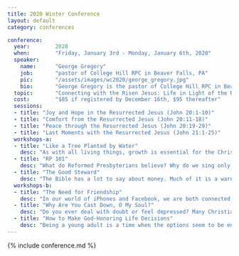 ```yaml
---
title: 2020 Winter Conference
layout: default
category: conferences

conference:
  year:        2020
  when:        "Friday, January 3rd - Monday, January 6th, 2020"
  speaker:
    name:      "George Gregory"
    job:       "pastor of College Hill RPC in Beaver Falls, PA"
    pic:       "/assets/images/wc2020/george_gregory.jpg"
    bio:       "George Gregory is the pastor of College Hill RPC in Beaver Falls, PA."
  topic:       "Connecting with the Risen Jesus: Life in Light of the Resurrection"
  cost:        "$85 if registered by December 16th, $95 thereafter"
  sessions:
  - title: "Joy and Hope in the Resurrected Jesus (John 20:1-10)"
  - title: "Comfort from the Resurrected Jesus (John 20:11-18)"
  - title: "Peace through the Resurrected Jesus (John 20:19-29)"
  - title: "Last Moments with the Resurrected Jesus (John 21:1-25)"
  workshops-a:
  - title: "Like a Tree Planted by Water"
    desc: "As with all living things, growth is essential for the Christian life - growth in knowledge, growth in faith, and growth in obedience. And no matter how long we have walked with the Lord, we should desire more of this growth in our lives. But what produces this kind of spiritual growth in us? This is what this workshop will address from God’s Word."
  - title: "RP 101"
    desc: "What do Reformed Presbyterians believe? Why do we sing only psalms without instruments and baptize our babies? In this workshop, we will answer these questions along with many more on the basics of RP theology and practice. Whether you are new to the RP Church or want a refresher, this workshop will help lay the foundation for you in these areas."
  - title: "The Good Steward"
    desc: "The Bible has a lot to say about money. Much of it is a warning not to love money, but it also teaches us how to be good stewards of the money God has given us. In this workshop, we will learn some of the key biblical principles regarding money, as well as practical help for managing your personal finances at this stage in your life."
  workshops-b:
  - title: "The Need for Friendship"
    desc: "In our world of iPhones and Facebook, we are both connected and disconnected from other people at the same time. We are connected in that we can send text messages and see posts, but disconnected in that we lack quality time. In fact, more people are lonely today because of these things. In this workshop, we will address this problem that many people are facing and see how God has provided us a solution in His design for true friendship."
  - title: "Why Are You Cast Down, O My Soul?"
    desc: "Do you ever deal with doubt or feel depressed? Many Christians say they do - and you may too. How are we to make sense of it? What are we to do about it? The Bible has much to say, which is what this workshop will seek to cover. Come find out how you can combat those pesky doubts and find more joy in the Lord."
  - title: "How to Make God-Honoring Life Decisions"
    desc: "Being a young adult is a time when the options seem to be endless and the pressure to make the right choice seems to be overwhelming. What are you to do? Which one to choose? In this workshop, we will learn how to discover God’s will and make good, biblically-informed decisions, so that you can have peace with the choices you make."
---
```

{% include conference.md %}
